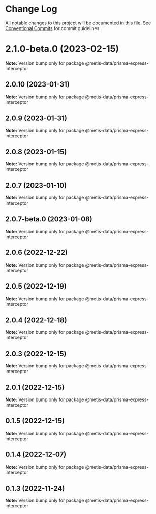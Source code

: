 # Change Log

All notable changes to this project will be documented in this file.
See [Conventional Commits](https://conventionalcommits.org) for commit guidelines.

# 2.1.0-beta.0 (2023-02-15)

**Note:** Version bump only for package @metis-data/prisma-express-interceptor





## 2.0.10 (2023-01-31)

**Note:** Version bump only for package @metis-data/prisma-express-interceptor





## 2.0.9 (2023-01-31)

**Note:** Version bump only for package @metis-data/prisma-express-interceptor





## 2.0.8 (2023-01-15)

**Note:** Version bump only for package @metis-data/prisma-express-interceptor





## 2.0.7 (2023-01-10)

**Note:** Version bump only for package @metis-data/prisma-express-interceptor





## 2.0.7-beta.0 (2023-01-08)

**Note:** Version bump only for package @metis-data/prisma-express-interceptor





## 2.0.6 (2022-12-22)

**Note:** Version bump only for package @metis-data/prisma-express-interceptor





## 2.0.5 (2022-12-19)

**Note:** Version bump only for package @metis-data/prisma-express-interceptor





## 2.0.4 (2022-12-18)

**Note:** Version bump only for package @metis-data/prisma-express-interceptor





## 2.0.3 (2022-12-15)

**Note:** Version bump only for package @metis-data/prisma-express-interceptor





## 2.0.1 (2022-12-15)

**Note:** Version bump only for package @metis-data/prisma-express-interceptor





## 0.1.5 (2022-12-15)

**Note:** Version bump only for package @metis-data/prisma-express-interceptor





## 0.1.4 (2022-12-07)

**Note:** Version bump only for package @metis-data/prisma-express-interceptor





## 0.1.3 (2022-11-24)

**Note:** Version bump only for package @metis-data/prisma-express-interceptor
